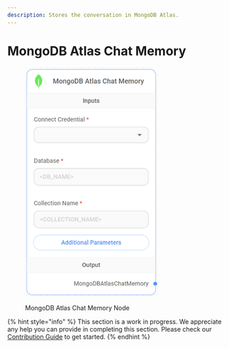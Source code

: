 ```yaml
---
description: Stores the conversation in MongoDB Atlas.
---
```


# MongoDB Atlas Chat Memory

<figure><img src="../../../.gitbook/assets/image--108-.png" alt="" width="299"><figcaption><p>MongoDB Atlas Chat Memory Node</p></figcaption></figure>

{% hint style="info" %}
This section is a work in progress. We appreciate any help you can provide in completing this section. Please check our [Contribution Guide](../../../contributing/) to get started.
{% endhint %}
